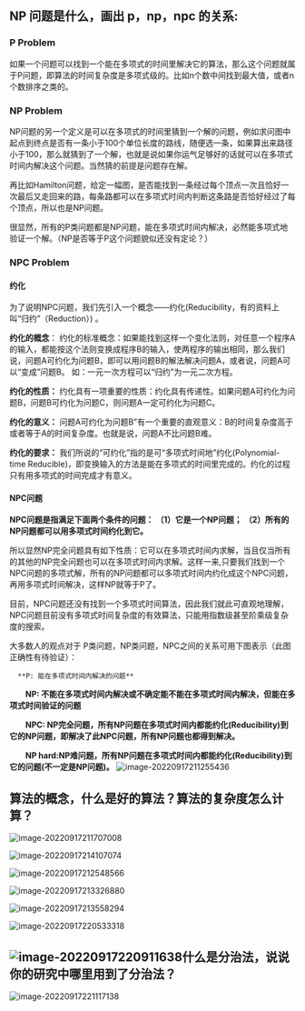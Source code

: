 ##  NP 问题是什么，画出 p，np，npc 的关系:

### P Problem

如果一个问题可以找到一个能在多项式的时间里解决它的算法，那么这个问题就属于P问题，即算法的时间复杂度是多项式级的。比如n个数中间找到最大值，或者n个数排序之类的。

### NP Problem

NP问题的另一个定义是可以在多项式的时间里猜到一个解的问题，例如求问图中起点到终点是否有一条小于100个单位长度的路线，随便选一条，如果算出来路径小于100，那么就猜到了一个解，也就是说如果你运气足够好的话就可以在多项式时间内解决这个问题。当然猜的前提是问题存在解。

再比如Hamilton问题，给定一幅图，是否能找到一条经过每个顶点一次且恰好一次最后又走回来的路，每条路都可以在多项式时间内判断这条路是否恰好经过了每个顶点，所以也是NP问题。

很显然，所有的P类问题都是NP问题，能在多项式时间内解决，必然能多项式地验证一个解。（NP是否等于P这个问题貌似还没有定论？）

### NPC Problem

#### 约化

为了说明NPC问题，我们先引入一个概念——约化(Reducibility，有的资料上叫“归约”（Reduction）) 。

**约化的概念**： 
约化的标准概念：如果能找到这样一个变化法则，对任意一个程序A的输入，都能按这个法则变换成程序B的输入，使两程序的输出相同，那么我们说，问题A可约化为问题B，即可以用问题B的解法解决问题A，或者说，问题A可以“变成”问题B。 如：一元一次方程可以“归约”为一元二次方程。

**约化的性质：** 
约化具有一项重要的性质：约化具有传递性。如果问题A可约化为问题B，问题B可约化为问题C，则问题A一定可约化为问题C。

**约化的意义：** 
问题A可约化为问题B”有一个重要的直观意义：B的时间复杂度高于或者等于A的时间复杂度。也就是说，问题A不比问题B难。

**约化的要求：** 
我们所说的“可约化”指的是可“多项式时间地”约化(Polynomial-time Reducible)，即变换输入的方法是能在多项式的时间里完成的。约化的过程只有用多项式的时间完成才有意义。

#### NPC问题

**NPC问题是指满足下面两个条件的问题：** 
**（1）它是一个NP问题；** 
**（2）所有的NP问题都可以用多项式时间约化到它。**

所以显然NP完全问题具有如下性质：它可以在多项式时间内求解，当且仅当所有的其他的NP完全问题也可以在多项式时间内求解。这样一来,只要我们找到一个NPC问题的多项式解，所有的NP问题都可以多项式时间内约化成这个NPC问题，再用多项式时间解决，这样NP就等于P了。

目前，NPC问题还没有找到一个多项式时间算法，因此我们就此可直观地理解，NPC问题目前没有多项式时间复杂度的有效算法，只能用指数级甚至阶乘级复杂度的搜索。

大多数人的观点对于 P类问题，NP类问题，NPC之间的关系可用下图表示（此图正确性有待验证）：

  	  **P: 能在多项式时间内解决的问题**

　　**NP: 不能在多项式时间内解决或不确定能不能在多项式时间内解决，但能在多项式时间验证的问题**

　　**NPC: NP完全问题，所有NP问题在多项式时间内都能约化(Reducibility)到它的NP问题，即解决了此NPC问题，所有NP问题也都得到解决。**

　　**NP hard:NP难问题，所有NP问题在多项式时间内都能约化(Reducibility)到它的问题(不一定是NP问题)。**
![image-20220917211255436](images/算法设计与复杂性理论/image-20220917211255436.png)

## 算法的概念，什么是好的算法？算法的复杂度怎么计算？

![image-20220917211707008](images/算法设计与复杂性理论/image-20220917211707008.png)

![image-20220917214107074](images/算法设计与复杂性理论/image-20220917214107074.png)

![image-20220917212548566](images/算法设计与复杂性理论/image-20220917212548566.png)

![image-20220917213326880](images/算法设计与复杂性理论/image-20220917213326880.png)

![image-20220917213558294](images/算法设计与复杂性理论/image-20220917213558294.png)

![image-20220917220533318](images/算法设计与复杂性理论/image-20220917220533318.png)

## ![image-20220917220911638](images/算法设计与复杂性理论/image-20220917220911638.png)什么是分治法，说说你的研究中哪里用到了分治法？

![image-20220917221117138](images/算法设计与复杂性理论/image-20220917221117138.png)